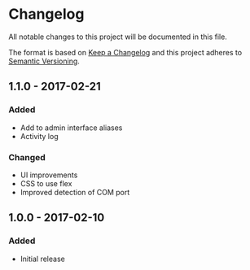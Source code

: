 # Changelog
All notable changes to this project will be documented in this file.

The format is based on [Keep a Changelog](http://keepachangelog.com/en/1.0.0/)
and this project adheres to [Semantic Versioning](http://semver.org/spec/v2.0.0.html).

## 1.1.0 - 2017-02-21
### Added
- Add to admin interface aliases
- Activity log
### Changed
- UI improvements
- CSS to use flex
- Improved detection of COM port

## 1.0.0 - 2017-02-10
### Added
- Initial release